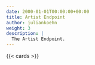 ```yaml
---
date: 2000-01-01T00:00:00+00:00
title: Artist Endpoint
author: juliankoehn
weight: 3
description: |
  The Artist Endpoint.
---
```


{{< cards >}}